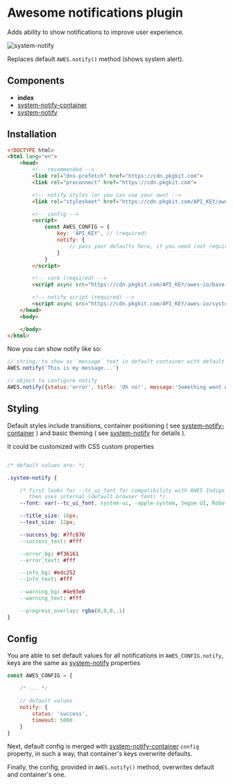 # Awesome notifications plugin

Adds ability to show notifications to improve user experience.

![system-notify](https://storage.googleapis.com/static.awes.io/docs/system-notify.gif)

Replaces default `AWES.notify()` method (shows system alert).


## Components

- **index**
- [system-notify-container](./system-notify-container.md)
- [system-notify](./system-notify.md)


## Installation

```html
<!DOCTYPE html>
<html lang="en">
    <head>
        <!-- recommended -->
        <link rel="dns-prefetch" href="https://cdn.pkgkit.com">
        <link rel="preconnect" href="https://cdn.pkgkit.com">

        <!-- notify styles (or you can use your own) -->
        <link rel="stylesheet" href="https://cdn.pkgkit.com/API_KEY/awes-io/system-notify/v1.x.x/css/main.css">

        <!-- config -->
        <script>
            const AWES_CONFIG = {
                key: 'API_KEY', // (required)
                notify: {
                    // pass your defaults here, if you need (not required)
                }
            }
        </script>

        <!-- core (required) -->
        <script async src="https://cdn.pkgkit.com/API_KEY/awes-io/base-js/v1.x.x/js/main.js"></script>

        <!-- notify script (required) -->
        <script async src="https://cdn.pkgkit.com/API_KEY/awes-io/system-notify/v1.x.x/js/main.js"></script>
    </head>
    <body>

    </body>
</html>
```

Now you can show notify like so:

```javascript
// string, to show as `message` text in default container with default config
AWES.notify('This is my message...')

// object to configure notify
AWES.notify({status:'error', title: 'Oh no!', message:'Something went wrong...'})
```

## Styling

Default styles include transitions, container positioning ( see [system-notify-container](./system-notify-container.md) ) and basic theming ( see [system-notify](./system-notify.md) for details ).

It could be customized with CSS custom properties

```css

/* default values are: */

.system-notify {

    /* first looks for --tc_ui_font for compatibility with AWES Indigo Layout component,
       then uses internal (default browser font) */
    --font: var(--tc_ui_font, system-ui, -apple-system, Segoe UI, Roboto, sans-serif);

    --title_size: 16px;
    --text_size: 12px;

    --success_bg: #7fc876
    --success_text: #fff

    --error_bg: #f36161
    --error_text: #fff

    --info_bg: #edc252
    --info_text: #fff

    --warning_bg: #4e93e0
    --warning_text: #fff

    --progress_overlay: rgba(0,0,0,.1)
}

```


## Config

You are able to set default values for all notifications in `AWES_CONFIG.notify`, keys are the same as [system-notify](./system-notify.md) properties

```javascript
const AWES_CONFIG = {

    /* ... */

    // default values
    notify: {
        status: 'success',
        timeout: 5000
    }
}
```

Next, default config is merged with [system-notify-container](./system-notify-container.md) `config` property, in such a way, that container's keys overwrite defaults.

Finally, the config, provided in `AWES.notify()` method, overwrites default and container's one.
